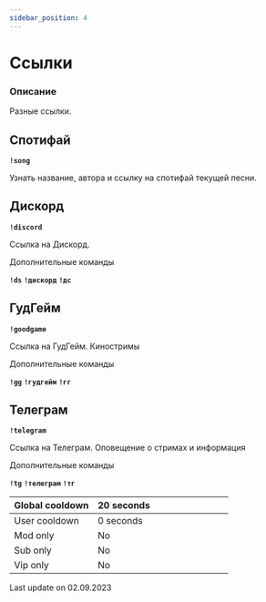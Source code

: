 ```yaml
---
sidebar_position: 4
---
```


# Ссылки
### Описание

Разные ссылки.

## Спотифай

 **`!song`**

 Узнать название, автора и ссылку на спотифай текущей песни.

## Дискорд

 **`!discord`**

 Ссылка на Дискорд. 

 Дополнительные команды

 **`!ds`**  **`!дискорд`**  **`!дс`**

## ГудГейм

 **`!goodgame`**

 Ссылка на ГудГейм. Киностримы

 Дополнительные команды

 **`!gg`**  **`!гудгейм`**  **`!гг`**

## Телеграм

 **`!telegram`**

 Ссылка на Телеграм. Оповещение о стримах и информация

 Дополнительные команды

 **`!tg`**  **`!телеграм`**  **`!тг`**


  <div>

| Global cooldown | 20 seconds⠀⠀⠀⠀⠀⠀⠀⠀⠀⠀⠀|
|:----------------|:----------------------|
| User cooldown   | 0 seconds            |
| Mod only        | No                    |
| Sub only        | No                    |
| Vip only        | No                    |
  </div>

Last update on 02.09.2023
